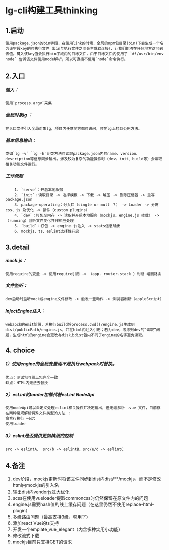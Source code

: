 #  lg-cli构建工具thinking
##   1.启动
	使用package.json的bin字段，在使用link的时候，全局的npm包目录(bin)下会生成一个名为该字段key的可执行文件（bin与执行文件之间会生成软连接），让我们能够在任何地方访问到该值。键入该key值会执行bin字段内的目标文件，由于目标文件内使用了 `#!/usr/bin/env node` 告诉该文件使用node解析，所以可直接不使用`node`命令执行。

## 2.入口
##### 	输入：
	使用`process.argv`采集
##### 	全局对象lg ：
	在入口文件引入全局对象lg，项目内任意地方都可访问，可在lg上挂载公用方法。
##### 	基本信息输出：
	类如`lg -v` `lg -h`此类方法可读取package.json内的name、version、description等信息同步输出。涉及较为复杂的功能操作时（dev、init、build等）会读取相关功能文件运行。
##### 	工作流程 
		1. `serve`：开启本地服务
		2. `init`：读取目录 -> 选择模板 -> 下载 -> 解压 -> 删除压缩包 -> 重写package.json
		3. package-operating：分入口（single or mult ？） -> Loader -> 分离css、js 及优化 -> 插件（custom plugins） 
		4. `dev`：打包至内存 -> 读取并开启本地服务（mockjs、engine.js 挂载） -> （running）监听文件变化并作相应处理
		5. `build`：打包 -> engine.js注入 -> stats信息输出
		6. mockjs、ts、eslint选择性开启
## 3.detail
##### 	mock.js：
	使用require的变量 -> 使用require引用 -> （app._router.stack ）判断 增删路由
##### 	文件监听：
	dev启动时监听mock或engine文件修改 -> 触发一些动作 -> 浏览器刷新（appleScript）
##### 	InjectEngine注入：
	webapck的emit阶段，若执行build将process.cwd()/engine.js生成到dist/publicPath/engine.js，并在html内注入引用；若为dev，考虑到dev的“读取”问题，生成html的engine会更改与disk上dist包内不同于engine的名字避免读取。
## 4. choice
##### 	1）使用engine的全局变量而不是执行webpack时替换。
	优点：测试包与线上包完全一致
	缺点：HTML内无法去替换
##### 	2）esLint的loader加载代替esLint NodeApi
	使用nodeApi可以自定义处理eslint相关操作并决定输出，但无法解析 .vue 文件，目前存在两种常规解析特殊文件类型的方法 ：
	命令行执行 —ext
	使用loader
##### 	3）eslint是否提供更加精细的控制
	src -> eslintA、 src/b -> eslintB、src/e/d -> eslintC

## 4.备注
1. dev阶段，mockjs更新时将该文件同步到dist内dist/**/mockjs，而不是修改html内mockjs的引入名
2. 输出dist内vendorjs过大优化
3. scss在使用vueloader提取commoncss时仍然保留在原文件内的问题
4. engine.js需要hash值的线上缓存问题（在这里仍然不使用replace-html-plugin）
5. 多级路由问题（最高支持3级，够用了）
6. 添加react Vue的ts支持
7. 开发一个emplate_vue_elegant（内含多种实用小功能）
8. 修改流式下载
9. mockjs目前只支持GET的请求
	